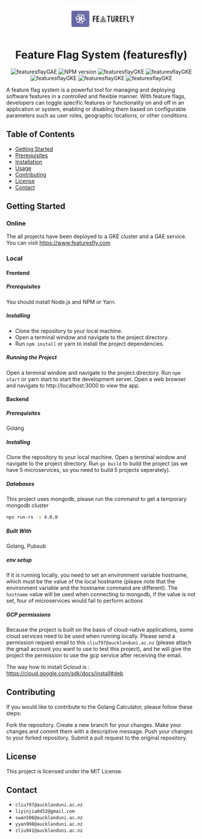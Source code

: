 <p align="center">
    <img width="200" src="fe/src/assets/logo.png">
</p>

<h1 align="center">Feature Flag System (featuresfly)</h1>

<div align="center">

![featuresflayGAE][featuresflayGAE-image] ![NPM version][npm-image] 
![featuresflayGKE][Event-To-GKE]
![featuresflayGKE][featuresflayGKE] ![featuresflayGKE][Write-To-GKE] ![featuresflayGKE][Gateway-To-GKE] 
![featuresflayGKE][Users-To-GKE] 
    
[featuresflayGAE-image]:https://github.com/UOA-CS732-SE750-Students-2023/project-group-impressive-iguanas/actions/workflows/React-To-GAE.yml/badge.svg
[Event-To-GKE]:https://github.com/UOA-CS732-SE750-Students-2023/project-group-impressive-iguanas/actions/workflows/Event-To-GKE.yml/badge.svg?event=push
[featuresflayGKE]:https://github.com/UOA-CS732-SE750-Students-2023/project-group-impressive-iguanas/actions/workflows/Featureflag-To-GKE.yml/badge.svg
[Write-To-GKE]:https://github.com/UOA-CS732-SE750-Students-2023/project-group-impressive-iguanas/actions/workflows/FeatureflagWrite-To-GKE.yml/badge.svg
[Gateway-To-GKE]:https://github.com/UOA-CS732-SE750-Students-2023/project-group-impressive-iguanas/actions/workflows/Gateway-To-GKE.yml/badge.svg
[Users-To-GKE]:https://github.com/UOA-CS732-SE750-Students-2023/project-group-impressive-iguanas/actions/workflows/Users-To-GKE.yml/badge.svg
[github-action-image]: https://github.com/ant-design/ant-design/workflows/%E2%9C%85%20test/badge.svg
[npm-image]: http://img.shields.io/npm/v/antd.svg?style=flat-square

</div>

A feature flag system is a powerful tool for managing and deploying software features in a controlled and flexible manner. With feature flags, developers can toggle specific features or functionality on and off in an application or system, enabling or disabling them based on configurable parameters such as user roles, geographic locations, or other conditions.


## Table of Contents

- [Getting Started](#getting-started)
- [Prerequisites](#prerequisites)
- [Installation](#installation)
- [Usage](#usage)
- [Contributing](#contributing)
- [License](#license)
- [Contact](#contact)

## Getting Started

### Online
The all projects have been deployed to a GKE cluster and a GAE service. 
You can visit https://www.featuresfly.com

### Local
#### Frontend

##### Prerequisites
You should install Node.js and NPM or Yarn.

##### Installing
* Clone the repository to your local machine.
* Open a terminal window and navigate to the project directory.
* Run `npm install` or yarn to install the project dependencies.


##### Running the Project
Open a terminal window and navigate to the project directory.
Run `npm start` or yarn start to start the development server.
Open a web browser and navigate to http://localhost:3000 to view the app.

#### Backend

##### Prerequisites
Golang

##### Installing
Clone the repository to your local machine.
Open a terminal window and navigate to the project directory.
Run `go build` to build the project (as we have 5 microservices, so you need to build 5 projects seperately).

##### Databases
This project uses mongodb, please run the command to get a temporary mongodb cluster

```sh
npx run-rs -v 4.0.0
```
##### Built With
Golang,
Pubsub

##### env setup
If it is running locally, you need to set an environment variable hostname, which must be the value of the local hostname (please note that the environment variable and the hostname command are different). The `hostname` value will be used when connecting to mongodb, if the value is not set, four of microservices would fail to perform actions

##### GCP permissions
Because the project is built on the basis of cloud-native applications, some cloud services need to be used when running locally. Please send a permission request email to this `cliu797@aucklanduni.ac.nz` (please attach the gmail account you want to use to test this project), and he will give the project the permission to use the gcp service after receiving the email.

The way how to install Gcloud is : https://cloud.google.com/sdk/docs/install#deb

## Contributing

If you would like to contribute to the Golang Calculator, please follow these steps:

Fork the repository.
Create a new branch for your changes.
Make your changes and commit them with a descriptive message.
Push your changes to your forked repository.
Submit a pull request to the original repository.

## License
This project is licensed under the MIT License.


## Contact

* `cliu797@aucklanduni.ac.nz`
* `liyinjia0452@gmail.com`
* `swan506@aucklanduni.ac.nz`
* `yyan998@aucklanduni.ac.nz`
* `zliu941@aucklanduni.ac.nz`
